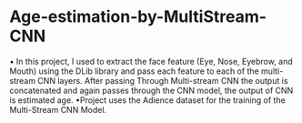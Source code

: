 # Age-estimation-by-MultiStream-CNN
• In this project, I used to extract the face feature (Eye, Nose, Eyebrow, and Mouth) using the DLib library and pass each feature to each of the multi-stream CNN layers. After passing Through Multi-stream CNN the output is concatenated and again passes through the CNN model, the output of CNN is estimated age. •Project uses the Adience dataset for the training of the Multi-Stream CNN Model.
